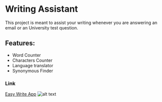 # Writing Assistant

This project is meant to assist your writing whenever you are answering an email or an University test question.


## Features: 
- Word Counter
- Characters Counter
- Language translator
- Synonymous Finder


### Link

[Easy Write App](https://danielratmiroff.github.io/writingassistant.github.io//) 
![alt text](https://q-static.ninox.com/images/redesign-2020/icon-link.svg "Easy Write WebApp")
